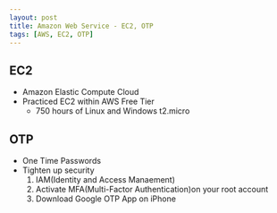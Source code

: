 ```yaml
---
layout: post
title: Amazon Web Service - EC2, OTP
tags: [AWS, EC2, OTP]
---
```


## EC2
- Amazon Elastic Compute Cloud
- Practiced EC2 within AWS Free Tier
    - 750 hours of Linux and Windows t2.micro 

## OTP 
- One Time Passwords
- Tighten up security
    1. IAM(Identity and Access Manaement)
    2. Activate MFA(Multi-Factor Authentication)on your root account
    3. Download Google OTP App on iPhone